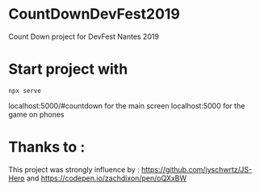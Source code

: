 # CountDownDevFest2019
Count Down project for DevFest Nantes 2019


# Start project with
`npx serve`


localhost:5000/#countdown for the main screen localhost:5000 for the game on phones

# Thanks to :

This project was strongly influence by : https://github.com/jyschwrtz/JS-Hero and https://codepen.io/zachdixon/pen/oQXxBW